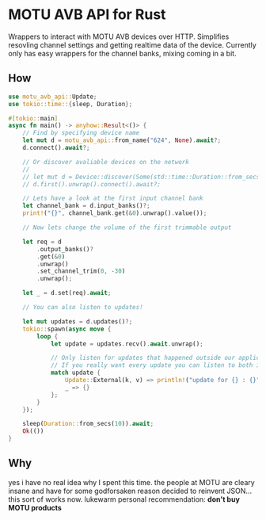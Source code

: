 # MOTU AVB API for Rust

Wrappers to interact with MOTU AVB devices over HTTP. Simplifies resovling channel settings and getting realtime data of the device. Currently only has easy wrappers for the channel banks, mixing coming in a bit.

## How

```rust
use motu_avb_api::Update;
use tokio::time::{sleep, Duration};

#[tokio::main]
async fn main() -> anyhow::Result<()> {
    // Find by specifying device name
    let mut d = motu_avb_api::from_name("624", None).await?;
    d.connect().await?;

    // Or discover avaliable devices on the network
    //
    // let mut d = Device::discover(Some(std::time::Duration::from_secs(3))).await?;
    // d.first().unwrap().connect().await?;

    // Lets have a look at the first input channel bank
    let channel_bank = d.input_banks()?;
    print!("{}", channel_bank.get(&0).unwrap().value());

    // Now lets change the volume of the first trimmable output

    let req = d
        .output_banks()?
        .get(&0)
        .unwrap()
        .set_channel_trim(0, -30)
        .unwrap();

    let _ = d.set(req).await;

    // You can also listen to updates!

    let mut updates = d.updates()?;
    tokio::spawn(async move {
        loop {
            let update = updates.recv().await.unwrap();

            // Only listen for updates that happened outside our application
            // If you really want every update you can listen to both internal and external
            match update {
                Update::External(k, v) => println!("update for {} : {}", k, v),
                _ => {}
            };
        }
    });

    sleep(Duration::from_secs(10)).await;
    Ok(())
}

```

## Why

yes i have no real idea why I spent this time. the people at MOTU are cleary insane and have for some godforsaken reason decided to reinvent JSON...
this sort of works now.
lukewarm personal recommendation: **don't buy MOTU products**
